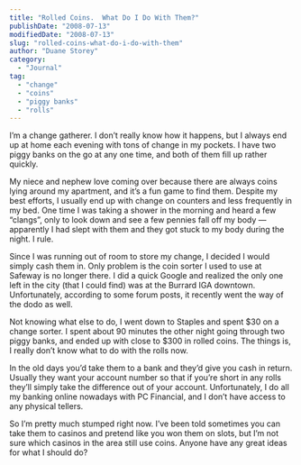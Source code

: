 ```yaml
---
title: "Rolled Coins.  What Do I Do With Them?"
publishDate: "2008-07-13"
modifiedDate: "2008-07-13"
slug: "rolled-coins-what-do-i-do-with-them"
author: "Duane Storey"
category:
  - "Journal"
tag:
  - "change"
  - "coins"
  - "piggy banks"
  - "rolls"
---
```


I’m a change gatherer. I don’t really know how it happens, but I always end up at home each evening with tons of change in my pockets. I have two piggy banks on the go at any one time, and both of them fill up rather quickly.

My niece and nephew love coming over because there are always coins lying around my apartment, and it’s a fun game to find them. Despite my best efforts, I usually end up with change on counters and less frequently in my bed. One time I was taking a shower in the morning and heard a few “clangs”, only to look down and see a few pennies fall off my body — apparently I had slept with them and they got stuck to my body during the night. I rule.

Since I was running out of room to store my change, I decided I would simply cash them in. Only problem is the coin sorter I used to use at Safeway is no longer there. I did a quick Google and realized the only one left in the city (that I could find) was at the Burrard IGA downtown. Unfortunately, according to some forum posts, it recently went the way of the dodo as well.

Not knowing what else to do, I went down to Staples and spent $30 on a change sorter. I spent about 90 minutes the other night going through two piggy banks, and ended up with close to $300 in rolled coins. The things is, I really don’t know what to do with the rolls now.

In the old days you’d take them to a bank and they’d give you cash in return. Usually they want your account number so that if you’re short in any rolls they’ll simply take the difference out of your account. Unfortunately, I do all my banking online nowadays with PC Financial, and I don’t have access to any physical tellers.

So I’m pretty much stumped right now. I’ve been told sometimes you can take them to casinos and pretend like you won them on slots, but I’m not sure which casinos in the area still use coins. Anyone have any great ideas for what I should do?